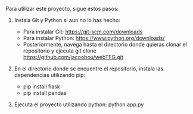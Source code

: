 Para utilizar este proyecto, sigue estos pasos:

1. Instala Git y Python si aun no lo has hecho:
   - Para instalar Git: https://git-scm.com/downloads
   - Para instalar Python: https://www.python.org/downloads/
   - Posteriormente, navega hasta el directorio donde quieras clonar el repositorio y ejecuta git clone https://github.com/jacoobou/webTFG.git

2. En el directorio donde se encuentre el repositorio, instala las dependencias utilizando pip:
   - pip install flask
   - pip install pandas

3. Ejecuta el proyecto utilizando python:
   python app.py
